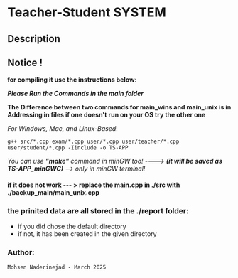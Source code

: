 # Teacher-Student SYSTEM

## Description

## Notice !
__for compiling it use the instructions below__:

__*Please Run the Commands in the main folder*__

__The Difference between two commands for main_wins and main_unix is in Addressing in files if one doesn't run on your OS try the other one__

   *For Windows, Mac, and Linux-Based*:
  
	g++ src/*.cpp exam/*.cpp user/*.cpp user/teacher/*.cpp user/student/*.cpp -Iinclude -o TS-APP

   *You can use __"make"__ command in minGW too! ----> __(it will be saved as TS-APP_minGWC)__
	--> only in minGW terminal!*

#### if it does not work --- > replace the main.cpp in ./src with ./backup_main/main_unix.cpp

### the prinited data are all stored in the ./report folder: 
 - if you did chose the default directory
 - if not, it has been created in the given directory

### Author:
	Mohsen Naderinejad - March 2025
